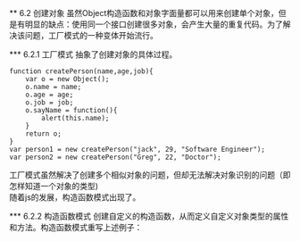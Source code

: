 ** 6.2 创建对象
虽然Object构造函数和对象字面量都可以用来创建单个对象，但是有明显的缺点：使用同一个接口创建很多对象，会产生大量的重复代码。为了解决该问题，工厂模式的一种变体开始流行。

*** 6.2.1 工厂模式
抽象了创建对象的具体过程。
```
function createPerson(name,age,job){
    var o = new Object();
    o.name = name;
    o.age = age;
    o.job = job;
    o.sayName = function(){
        alert(this.name);
    }
    return o;
}
var person1 = new createPerson("jack", 29, "Software Engineer");
var person2 = new createPerson("Greg", 22, "Doctor");
```
工厂模式虽然解决了创建多个相似对象的问题，但却无法解决对象识别的问题（即怎样知道一个对象的类型)<br>
随着js的发展，构造函数模式出现了。

*** 6.2.2 构造函数模式
创建自定义的构造函数，从而定义自定义对象类型的属性和方法。构造函数模式重写上述例子：
```

